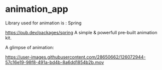 # animation_app

Library used for animation is : Spring

https://pub.dev/packages/spring
A simple & powerfull pre-built animation kit.

A glimpse of animation:


https://user-images.githubusercontent.com/28650662/126072944-57c16e19-98f8-491a-bd4b-8a6dd1854b2b.mov

